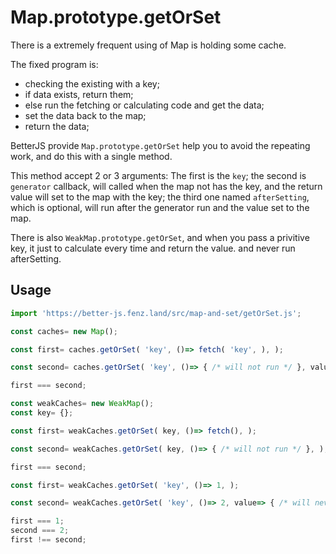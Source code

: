# Map.prototype.getOrSet

There is a extremely frequent using of Map is holding some cache. 

The fixed program is:
* checking the existing with a key;
* if data exists, return them;
* else run the fetching or calculating code and get the data;
* set the data back to the map;
* return the data;

BetterJS provide `Map.prototype.getOrSet` help you to avoid the repeating work, 
and do this with a single method. 

This method accept 2 or 3 arguments:
The first is the `key`; the second is `generator` callback, will called when the map not has the key, 
and the return value will set to the map with the key;
the third one named `afterSetting`, which is optional, will run after the generator run and the value set to the map. 

There is also `WeakMap.prototype.getOrSet`, and when you pass a privitive key, 
it just to calculate every time and return the value. and never run afterSetting. 

## Usage

```javascript
import 'https://better-js.fenz.land/src/map-and-set/getOrSet.js';

const caches= new Map();

const first= caches.getOrSet( 'key', ()=> fetch( 'key', ), );

const second= caches.getOrSet( 'key', ()=> { /* will not run */ }, value=> { /* will not run too */ }, );

first === second;

const weakCaches= new WeakMap();
const key= {};

const first= weakCaches.getOrSet( key, ()=> fetch(), );

const second= weakCaches.getOrSet( key, ()=> { /* will not run */ }, );

first === second;

const first= weakCaches.getOrSet( 'key', ()=> 1, );

const second= weakCaches.getOrSet( 'key', ()=> 2, value=> { /* will never run */ }, );

first === 1;
second === 2;
first !== second;

```
